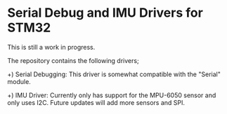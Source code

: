 # Serial Debug and IMU Drivers for STM32


This is still a work in progress.

The repository contains the following drivers;

 +) Serial Debugging: This driver is somewhat compatible with the "Serial" module.

 +) IMU Driver: Currently only has support for the MPU-6050 sensor and only uses I2C. Future updates will add more sensors and SPI.